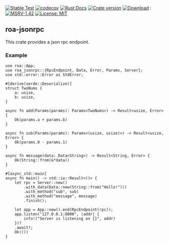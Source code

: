 [![Stable Test](https://github.com/Hexilee/roa/workflows/Stable%20Test/badge.svg)](https://github.com/Hexilee/roa/actions)
[![codecov](https://codecov.io/gh/Hexilee/roa/branch/master/graph/badge.svg)](https://codecov.io/gh/Hexilee/roa)
[![Rust Docs](https://docs.rs/roa-jsonrpc/badge.svg)](https://docs.rs/roa-jsonrpc)
[![Crate version](https://img.shields.io/crates/v/roa-jsonrpc.svg)](https://crates.io/crates/roa-jsonrpc)
[![Download](https://img.shields.io/crates/d/roa-jsonrpc.svg)](https://crates.io/crates/roa-jsonrpc)
:[![MSRV-1.42](https://img.shields.io/badge/MSRV-1.42-blue.svg)](https://blog.rust-lang.org/2020/03/12/Rust-1.42.html)
[![License: MIT](https://img.shields.io/badge/License-MIT-yellow.svg)](https://github.com/Hexilee/roa/blob/master/LICENSE)

## roa-jsonrpc

This crate provides a json rpc endpoint.

### Example

```rust,no_run
use roa::App;
use roa_jsonrpc::{RpcEndpoint, Data, Error, Params, Server};
use std::error::Error as StdError;

#[derive(serde::Deserialize)]
struct TwoNums {
    a: usize,
    b: usize,
}

async fn add(Params(params): Params<TwoNums>) -> Result<usize, Error> {
    Ok(params.a + params.b)
}

async fn sub(Params(params): Params<(usize, usize)>) -> Result<usize, Error> {
    Ok(params.0 - params.1)
}

async fn message(data: Data<String>) -> Result<String, Error> {
    Ok(String::from(&*data))
}

#[async_std::main]
async fn main() -> std::io::Result<()> {
    let rpc = Server::new()
        .with_data(Data::new(String::from("Hello!")))
        .with_method("sub", sub)
        .with_method("message", message)
        .finish();

    let app = App::new().end(RpcEndpoint(rpc));
    app.listen("127.0.0.1:8000", |addr| {
        info!("Server is listening on {}", addr)
    })?
    .await?;
    Ok(())
}
```

